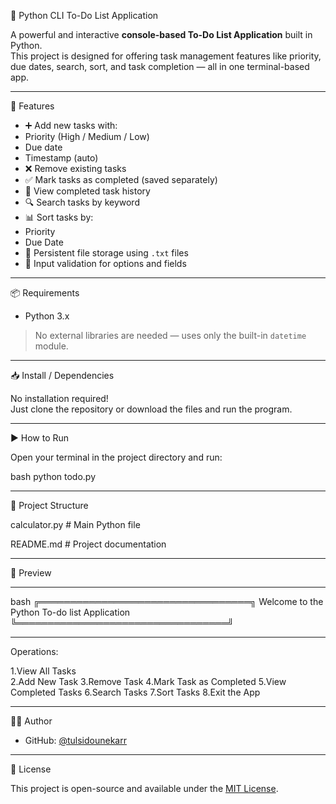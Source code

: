  📝 Python CLI To-Do List Application

A powerful and interactive **console-based To-Do List Application** built in Python.  
This project is designed for offering task management features like priority, due dates, search, sort, and task completion — all in one terminal-based app.

---

 🚀 Features

 - ➕ Add new tasks with:
 - Priority (High / Medium / Low)
 - Due date
 - Timestamp (auto)
 - ❌ Remove existing tasks
 - ✅ Mark tasks as completed (saved separately)
 - 📂 View completed task history
 - 🔍 Search tasks by keyword
 - 📊 Sort tasks by:
 - Priority
 - Due Date
 - 💾 Persistent file storage using `.txt` files
 - 🧠 Input validation for options and fields

---

 📦 Requirements

- Python 3.x

> No external libraries are needed — uses only the built-in `datetime` module.

---

 📥 Install / Dependencies

No installation required!  
Just clone the repository or download the files and run the program.

---

 ▶️ How to Run

Open your terminal in the project directory and run:

bash
python todo.py

---

 📂 Project Structure

calculator.py # Main Python file

README.md # Project documentation


---

 📸 Preview

 ---

bash
╔══════════════════════════════════╗
Welcome to the Python To-do list Application
╚══════════════════════════════════╝

--- 

 Operations:

1.View All Tasks                                                                                                                                                                                              
2.Add New Task
3.Remove Task
4.Mark Task as Completed
5.View Completed Tasks
6.Search Tasks
7.Sort Tasks
8.Exit the App

---

 👨‍💻 Author

- GitHub: [@tulsidounekarr](https://github.com/tulsidounekarr)


---

 📄 License

This project is open-source and available under the [MIT License](LICENSE).





